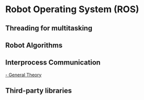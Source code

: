 # Robot Operating System (ROS)

## Threading for multitasking 
## Robot Algorithms
## Interprocess Communication

[- General Theory](https://linktodocumentation)

## Third-party libraries
